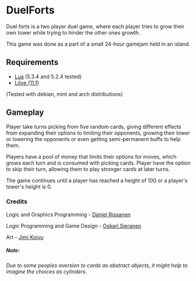 # DuelForts
Duel forts is a two player duel game, where each player tries to grow
their own tower while trying to hinder the other ones growth.

This game was done as a part of a small 24-hour gamejam held in an island.

## Requirements
* [Lua](https://www.lua.org/download.html) (5.3.4 and 5.2.4 tested)
* [Löve (11.1)](https://love2d.org/)

(Tested with debian, mint and arch distributions)
## Gameplay
Player take turns picking from five random cards, giving different effects 
from expanding their options to limiting their opponents, growing their tower or
lowering the opponents or even getting semi-permanent buffs to help them.

Players have a pool of money that limits their options for moves, which grows
each turn and is consumed with picking cards. Player have the option to skip
their turn, allowing them to play stronger cards at later turns. 

The game continues until a player has reached a height of 100 or a player's
tower's height is 0.  


### Credits
Logic and Graphics Programming - [Daniel Rissanen](github.com/doc97)

Logic Programming and Game Design - [Oskari Sieranen](github.com/OskariSieranen)

Art - [Jimi Koivu](https://jimikoo.wordpress.com/)

##### Note:  
*Due to some peoples aversion to cards as abstract objects, 
it might help to imagine the choices as cylinders.*

